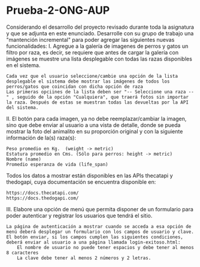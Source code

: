 # Prueba-2-ONG-AUP

Considerando el desarrollo del proyecto revisado durante toda la asignatura y que se adjunta en este enunciado. Desarrolle con su grupo de trabajo una "mantención incremental" para poder agregar las siguientes nuevas funcionalidades:
I. Agregue a la galería de imagenes de perros y gatos un filtro por raza, es decir, se requiere que antes de cargar la galería con imágenes se muestre una lista desplegable con todas las razas disponibles en el sistema.

    Cada vez que el usuario seleccione/cambie una opción de la lista desplegable el sistema debe mostrar las imágenes de todos los perros/gatos que coincidan con dicha opción de raza
    Las primeras opciines de la lista deben ser "-- Seleccione una raza --" , seguido de la opción "Cualquiera", que traerá fotos sin importar la raza. Después de estas se muestran todas las devueltas por la API del sistema.

II. El botón para cada imagen, ya no debe reemplazar/cambiar la imagen, sino que debe enviar al usuario a una vista de detalle, donde se pueda mostrar la foto del animalito en su proporción original y con la siguiente información de la(s) raza(s):

    Peso promedio en Kg.  (weight -> metric)
    Estatura promedio en Cms. (Sólo para perros: height -> metric)
    Nombre (name)
    Promedio esperanza de vida (life_span)

Todos los datos a mostrar están disponibles en las APIs thecatapi y thedogapi, cuya documentación se encuentra disponible en:

    https://docs.thecatapi.com/
    https://docs.thedogapi.com/

III. Elabore una opción de menú que permita disponer de un formulario para poder autenticar y registrar los usuarios que tendrá el sitio.

    La página de autenticación a mostrar cuando se acceda a esa opción de menú deberá desplegar un formulario con los campos de usuario y clave.
    El botón enviar, si los campos cumplen las siguientes condiciones, deberá enviar al usuario a una página llamada login-exitoso.html:
        El nombre de usuario no puede tener espacios y debe tener al menos 8 caracteres
        La clave debe tener al menos 2 números y 2 letras.

